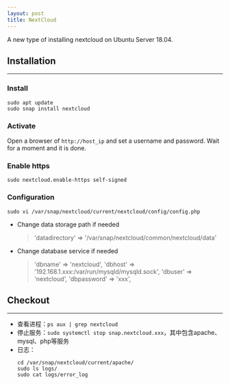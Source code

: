 ```yaml
---
layout: post
title: NextCloud
---
```


A new type of installing nextcloud on Ubuntu Server 18.04.

## Installation
---
### Install
```shell
sudo apt update
sudo snap install nextcloud
```

### Activate
Open a browser of `http://host_ip` and set a username and password.
Wait for a moment and it is done.

### Enable https
```shell
sudo nextcloud.enable-https self-signed
```

### Configuration
```shell
sudo vi /var/snap/nextcloud/current/nextcloud/config/config.php
```
- Change data storage path if needed
  > 'datadirectory' => '/var/snap/nextcloud/common/nextcloud/data' 

- Change database service if needed
  > 'dbname' => 'nextcloud',
  > 'dbhost' => '192.168.1.xxx:/var/run/mysqld/mysqld.sock',
  > 'dbuser' => 'nextcloud',
  > 'dbpassword' => 'xxx',


## Checkout
---
- 查看进程：`ps aux | grep nextcloud`
- 停止服务：`sudo systemctl stop snap.nextcloud.xxx`，其中包含apache、mysql、php等服务
- 日志：
  ```shell
  cd /var/snap/nextcloud/current/apache/
  sudo ls logs/
  sudo cat logs/error_log
  ```


